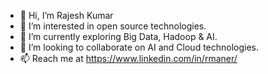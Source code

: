 - 👋 Hi, I’m Rajesh Kumar
- 👀 I’m interested in open source technologies.
- 🌱 I’m currently exploring Big Data, Hadoop & AI.
- 💞️ I’m looking to collaborate on AI and Cloud technologies.
- 📫 Reach me at https://www.linkedin.com/in/rmaner/

<!---
rmaner/rmaner is a ✨ special ✨ repository because its `README.md` (this file) appears on your GitHub profile.
You can click the Preview link to take a look at your changes.
--->
